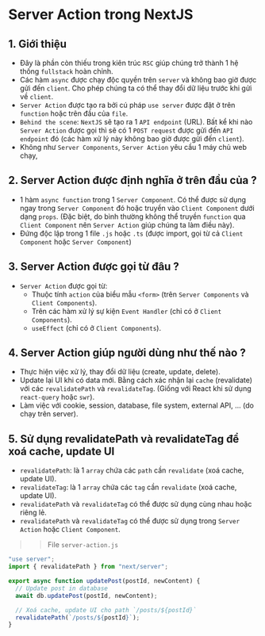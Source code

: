 # Server Action trong NextJS
## 1. Giới thiệu
- Đây là phần còn thiếu trong kiên trúc `RSC` giúp chúng trở thành 1 hệ thống `fullstack` hoàn chỉnh.
- Các hàm `async` được chạy độc quyền trên `server` và không bao giờ được gửi đến `client`. Cho phép chúng ta có thể thay đổi dữ liệu trước khi gửi về `client`.
- `Server Action` được tạo ra bởi cú pháp `use server` được đặt ở trên `function` hoặc trên đầu của `file`.
- `Behind the scene`: `NextJS` sẽ tạo ra 1 `API endpoint` (URL). Bất kể khi nào `Server Action` được gọi thì sẽ có 1 `POST request` được gửi đến `API endpoint` đó (các hàm xử lý này không bao giờ được gửi đến `client`).
- Không như `Server Components`, `Server Action` yêu cầu 1 máy chủ web chạy,

## 2. Server Action được định nghĩa ở trên đầu của ?
- 1 hàm `async function` trong 1 `Server Component`. Có thể được sử dụng ngay trong `Server Component` đó hoặc truyền vào `Client Component` dưới dạng `props`. (Đặc biệt, do bình thường không thể truyền `function` qua `Client Component` nên `Server Action` giúp chúng ta làm điều này).
- Đứng độc lập trong 1 file `.js` hoặc `.ts` (được import, gọi từ cả `Client Component` hoặc `Server Component`)


## 3. Server Action được gọi từ đâu ?
- `Server Action` được gọi từ:
    + Thuộc tính `action` của biểu mẫu `<form>` (trên `Server Components` và `Client Components`).
    + Trên các hàm xử lý sự kiện `Event Handler` (chỉ có ở `Client Components`).
    + `useEffect` (chỉ có ở `Client Components`).

## 4. Server Action giúp người dùng như thế nào ?
- Thực hiện việc xử lý, thay đổi dữ liệu (create, update, delete).
- Update lại UI khi có data mới. Bằng cách xác nhận lại `cache` (revalidate) với các `revalidatePath` và `revalidateTag`. (Giống với React khi sử dụng `react-query` hoặc `swr`).
- Làm việc với cookie, session, database, file system, external API, ... (do chạy trên server).


## 5. Sử dụng revalidatePath và revalidateTag để xoá cache, update UI
- `revalidatePath`: là 1 `array` chứa các `path` cần `revalidate` (xoá cache, update UI).
- `revalidateTag`: là 1 `array` chứa các `tag` cần `revalidate` (xoá cache, update UI).
- `revalidatePath` và `revalidateTag` có thể được sử dụng cùng nhau hoặc riêng lẻ.
- `revalidatePath` và `revalidateTag` có thể được sử dụng trong `Server Action` hoặc `Client Component`.
>> File `server-action.js`
```js
"use server";
import { revalidatePath } from "next/server";

export async function updatePost(postId, newContent) {
  // Update post in database
  await db.updatePost(postId, newContent);

  // Xoá cache, update UI cho path `/posts/${postId}`
  revalidatePath(`/posts/${postId}`);
}
```